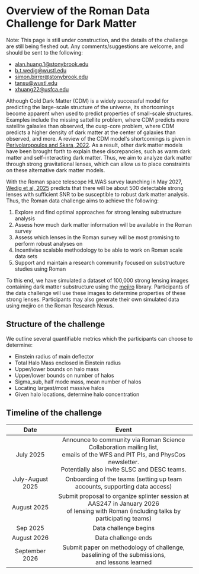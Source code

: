 Overview of the Roman Data Challenge for Dark Matter
===============================================

Note: This page is still under construction, and the details of the challenge are still being fleshed out. Any comments/suggestions are welcome, and should be sent to the following:

- alan.huang.1@stonybrook.edu
- b.t.wedig@wustl.edu
- simon.birrer@stonybrook.edu
- tansu@wustl.edu
- xhuang22@usfca.edu

Although Cold Dark Matter (CDM) is a widely successful model for predicting the large-scale structure of the universe, its shortcomings become apparent when used to predict properties of small-scale structures. Examples include the missing sattellite problem, where CDM predicts more satellite galaxies than observed, the cusp-core problem, where CDM predicts a higher density of dark matter at the center of galaxies than observed, and more. A review of the CDM model's shortcomings is given in [Perivolaropoulos and Skara, 2022](https://doi.org/10.1016/j.newar.2022.101659). As a result, other dark matter models have been brought forth to explain these discrepancies, such as warm dark matter and self-interacting dark matter. Thus, we aim to analyze dark matter through strong gravitational lenses, which can allow us to place constraints on these alternative dark matter models.

With the Roman space telescope HLWAS survey launching in May 2027, [Wedig et al, 2025](https://iopscience.iop.org/article/10.3847/1538-4357/adc24f) predicts that there will be about 500 detectable strong lenses with sufficient SNR to be susceptible to robust dark matter analysis. Thus, the Roman data challenge aims to achieve the following:

1. Explore and find optimal approaches for strong lensing substructure analysis
2. Assess how much dark matter information will be available in the Roman survey
3. Assess which lenses in the Roman survey will be most promising to perform robust analyses on
4. Incentivise scalable methodology to be able to work on Roman scale data sets
5. Support and maintain a research community focused on substructure studies using Roman

To this end, we have simulated a dataset of 100,000 strong lensing images containing dark matter substructure using the [mejiro](https://github.com/AstroMusers/mejiro) library. Participants of the data challenge will use these images to determine properties of these strong lenses. Participants may also generate their own simulated data using mejiro on the Roman Research Nexus.


Structure of the challenge
---------------------

We outline several quantifiable metrics which the participants can choose to determine:

- Einstein radius of main deflector
- Total Halo Mass enclosed in Einstein radius
- Upper/lower bounds on halo mass
- Upper/lower bounds on number of halos
- Sigma_sub, half mode mass, mean number of halos
- Locating largest/most massive halos
- Given halo locations, determine halo concentration


Timeline of the challenge
-------------------------------------
| Date | Event |
|:----:|:-----:|
| July 2025 | Announce to community via Roman Science Collaboration mailing list,<br>emails of the WFS and PIT PIs, and PhysCos newsletter. <br> Potentially also invite SLSC and DESC teams. |
| July-August 2025 | Onboarding of the teams (setting up team accounts, supporting data access) |
| August 2025 | Submit proposal to organize splinter session at AAS247 in January 2026 <br> of lensing with Roman (including talks by participating teams) |
| Sep 2025 | Data challenge begins|
| August 2026 | Data challenge ends |
| September 2026 | Submit paper on methodology of challenge, baselining of the submissions, <br>and lessons learned |
